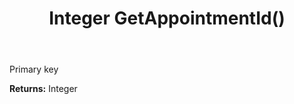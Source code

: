 ﻿---
uid: crmscript_ref_NSAppointment_GetAppointmentId
title: Integer GetAppointmentId()
intellisense: NSAppointment.GetAppointmentId
keywords: NSAppointment, GetAppointmentId
so.topic: reference
---

Primary key

**Returns:** Integer


